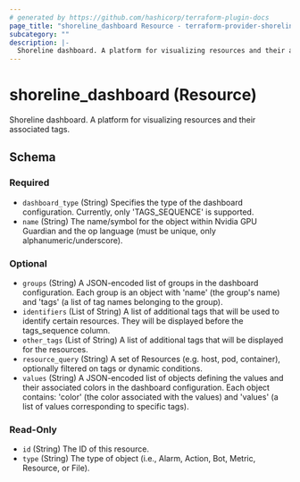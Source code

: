 ```yaml
---
# generated by https://github.com/hashicorp/terraform-plugin-docs
page_title: "shoreline_dashboard Resource - terraform-provider-shoreline"
subcategory: ""
description: |-
  Shoreline dashboard. A platform for visualizing resources and their associated tags.
---
```


# shoreline_dashboard (Resource)

Shoreline dashboard. A platform for visualizing resources and their associated tags.



<!-- schema generated by tfplugindocs -->
## Schema

### Required

- `dashboard_type` (String) Specifies the type of the dashboard configuration. Currently, only 'TAGS_SEQUENCE' is supported.
- `name` (String) The name/symbol for the object within Nvidia GPU Guardian and the op language (must be unique, only alphanumeric/underscore).

### Optional

- `groups` (String) A JSON-encoded list of groups in the dashboard configuration. Each group is an object with 'name' (the group's name) and 'tags' (a list of tag names belonging to the group).
- `identifiers` (List of String) A list of additional tags that will be used to identify certain resources. They will be displayed before the tags_sequence column.
- `other_tags` (List of String) A list of additional tags that will be displayed for the resources.
- `resource_query` (String) A set of Resources (e.g. host, pod, container), optionally filtered on tags or dynamic conditions.
- `values` (String) A JSON-encoded list of objects defining the values and their associated colors in the dashboard configuration. Each object contains: 'color' (the color associated with the values) and 'values' (a list of values corresponding to specific tags).

### Read-Only

- `id` (String) The ID of this resource.
- `type` (String) The type of object (i.e., Alarm, Action, Bot, Metric, Resource, or File).
